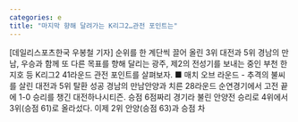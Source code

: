 ```yaml
---
categories: e
title: "마지막 향해 달려가는 K리그2…관전 포인트는"
---
```

[데일리스포츠한국 우봉철 기자] 순위를 한 계단씩 끌어 올린 3위 대전과 5위 경남의 만남, 우승과 함께 또 다른 목표를 향해 달리는 광주, 제2의 전성기를 보내는 중인 부천 한지호 등 K리그2 41라운드 관전 포인트를 살펴보자.																■ 매치 오브 라운드 - 추격의 불씨를 살린 대전과 5위 탈환 성공 경남의 만남안양과 치른 28라운드 순연경기에서 고전 끝에 1-0 승리를 챙긴 대전하나시티즌. 승점 6점짜리 경기라 불린 안양전 승리로 4위에서 3위(승점 61)로 올라섰다. 이제 2위 안양(승점 63)과 승점 차